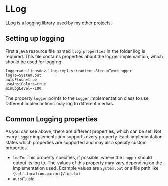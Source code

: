 # LLog
LLog is a logging library used by my other projects.

## Setting up logging
First a java resource file named `llog.properties` in the folder llog is required. This file contains properties about the logger implemantion, which should be used for logging:
```properties
logger=de.linusdev.llog.impl.streamtext.StreamTextLogger
logTo=System.out
autoFlush=true
useAnsiColors=true
minLogLevel=-100
```
The property `logger` points to the `Logger` implementation class to use. Different implemantions may log to different medias.

## Common Logging properties
As you can see above, there are different properties, which can be set. Not every `Logger` implementation supports every property. Each implementation states which properties are supported and may also specify custom properties.
- `logTo`: This property specifies, if possible, where the `Logger` should output its log to. The values of this property may vary depending on the implementation used. Example values are `System.out` or a file path like `{self.location.parent}/log.txt`
- `autoFlush`: 